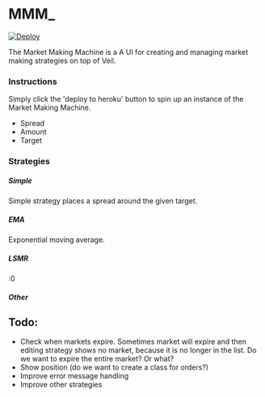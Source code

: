 # MMM_

[![Deploy](https://www.herokucdn.com/deploy/button.svg)](https://heroku.com/deploy?template=https://github.com/mcgingras/Deploy_MMM)

The Market Making Machine is a A UI for creating and managing market making strategies on top of Veil.

### Instructions
Simply click the 'deploy to heroku' button to spin up an instance of the Market Making Machine.

- Spread
- Amount
- Target

### Strategies

##### Simple
Simple strategy places a spread around the given target.

##### EMA
Exponential moving average.

##### LSMR
:0

##### Other

## Todo:
- Check when markets expire. Sometimes market will expire and then editing strategy shows no market, because it is no longer in the list. Do we want to expire the entire market? Or what?
- Show position (do we want to create a class for orders?)
- Improve error message handling
- Improve other strategies
